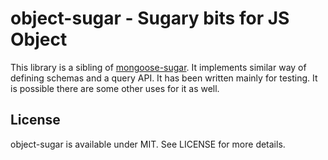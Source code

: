 # object-sugar - Sugary bits for JS Object

This library is a sibling of
[mongoose-sugar](https://github.com/bebraw/mongoose-sugar). It implements
similar way of defining schemas and a query API. It has been written mainly for
testing. It is possible there are some other uses for it as well.

## License

object-sugar is available under MIT. See LICENSE for more details.


